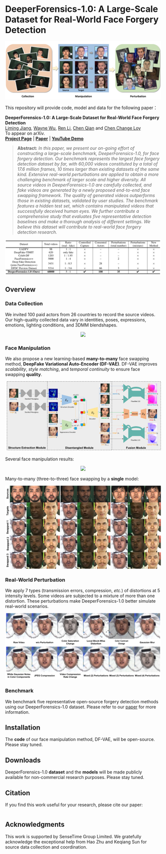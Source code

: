 # DeeperForensics-1.0: A Large-Scale Dataset for Real-World Face Forgery Detection

![firstfigure](supports/first_figure.png)

This repository will provide code, model and data for the following paper：

**DeeperForensics-1.0: A Large-Scale Dataset for Real-World Face Forgery Detection**<br>
[Liming Jiang](https://liming-jiang.com/),  [Wayne Wu](http://wywu.github.io), [Ren Li](https://www.researchgate.net/profile/Ren_Li11), [Chen Qian](https://scholar.google.com/citations?user=AerkT0YAAAAJ&hl=en)  and [Chen Change Loy](http://personal.ie.cuhk.edu.hk/~ccloy/)<br>
To appear on arXiv.<br>
[**Project Page**](https://liming-jiang.com/projects/DrF1/DrF1.html) |   [**Paper**]() | [**YouTube Demo**](https://www.youtube.com/watch?v=b6iKqkJht38)
> **Abstract:** *In this paper, we present our on-going effort of constructing a large-scale benchmark, DeeperForensics-1.0, for face forgery detection. Our benchmark represents the largest face forgery detection dataset by far, with 60,000 videos constituted by a total of 17.6 million frames, 10 times larger than existing datasets of the same kind. Extensive real-world perturbations are applied to obtain a more challenging benchmark of larger scale and higher diversity. All source videos in DeeperForensics-1.0 are carefully collected, and fake videos are generated by a newly proposed end-to-end face swapping framework. The quality of generated videos outperforms those in existing datasets, validated by user studies. The benchmark features a hidden test set, which contains manipulated videos that successfully deceived human eyes. We further contribute a comprehensive study that evaluates five representative detection baselines and make a thorough analysis of different settings. We believe this dataset will contribute to real-world face forgery detection research.*

![comparison](supports/comparison.png)

## Overview

### Data Collection
We invited 100 paid actors from 26 countries to record the source videos. Our high-quality collected data vary in identities, poses, expressions, emotions, lighting conditions, and 3DMM blendshapes.
<p align="center">
  <img height="320" src="supports/source.gif">
</p>

### Face Manipulation
We also propose a new learning-based **many-to-many** face swapping method,
 **DeepFake Variational Auto-Encoder (DF-VAE)**. DF-VAE improves *scalability*,
  *style matching*, and *temporal continuity* to ensure face swapping **quality**.
<p align="center">
  <img src="supports/DF-VAE.png">
</p>

Several face manipulation results:
<p align="center">
  <img src="supports/manipulation.gif">
</p>

Many-to-many (three-to-three) face swapping by a **single** model:
<p align="center">
  <img src="supports/m2m.png">
</p>

### Real-World Perturbation
We apply 7 types (transmission errors, compression, *etc.*) of distortions 
at 5 intensity levels. Some videos are subjected to a mixture of more than 
one distortion. These perturbations make DeeperForensics-1.0 better simulate
real-world scenarios.
<p align="center">
  <img src="supports/perturbations.png">
</p>

### Benchmark
We benchmark five representative open-source forgery detection methods 
using our DeeperForensics-1.0 dataset. Please refer to our [paper]() 
for more information.

## Installation
The **code** of our face manipulation method, DF-VAE, will be open-source. 
Please stay tuned.

## Downloads
DeeperForensics-1.0 **dataset** and the **models** will be made publicly available 
for non-commercial research purposes. Please stay tuned.

## Citation
If you find this work useful for your research, please cite our paper:
```
```
## Acknowledgments
This work is supported by SenseTime Group Limited. We gratefully acknowledge the exceptional help from Hao Zhu and Keqiang Sun for source data collection and coordination.